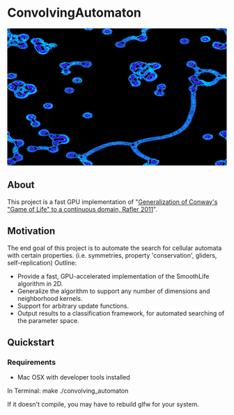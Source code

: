 # ConvolvingAutomaton

![screenshot](https://raw.githubusercontent.com/dantreiman/convolving-automaton/master/screenshots/fullscreen_1.png)

## About
This project is a fast GPU implementation of "[Generalization of Conway's "Game of Life" to a continuous domain, Rafler 2011](http://arxiv.org/abs/1111.1567)".

## Motivation

The end goal of this project is to automate the search for cellular automata with certain properties.
(i.e. symmetries, property 'conservation', gliders, self-replication)
Outline:
* Provide a fast, GPU-accelerated implementation of the SmoothLife algorithm in 2D.
* Generalize the algorithm to support any number of dimensions and neighborhood kernels.
* Support for arbitrary update functions.
* Output results to a classification framework, for automated searching of the parameter space.

## Quickstart

### Requirements
* Mac OSX with developer tools installed

In Terminal:
make
./convolving_automaton

If it doesn't compile, you may have to rebuild glfw for your system.
